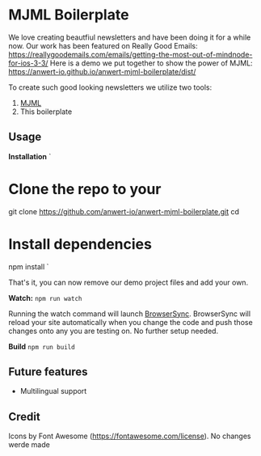 # MJML Boilerplate

We love creating beautfiul newsletters and have been doing it for a while now.
Our work has been featured on Really Good Emails: https://reallygoodemails.com/emails/getting-the-most-out-of-mindnode-for-ios-3-3/
Here is a demo we put together to show the power of MJML: https://anwert-io.github.io/anwert-mjml-boilerplate/dist/

To create such good looking newsletters we utilize two tools:
1. [MJML](https://github.com/mjmlio/mjml)
2. This boilerplate

## Usage

**Installation**
`
# Clone the repo to your 
git clone https://github.com/anwert-io/anwert-mjml-boilerplate.git <YOUR PROJECT NAME>
cd <YOUR PROJECT NAME>
# Install dependencies
npm install
`

That's it, you can now remove our demo project files and add your own. 

**Watch:**
`npm run watch`

Running the watch command will launch [BrowserSync](https://github.com/BrowserSync/browser-sync). BrowserSync will reload your site automatically when you change the code and push those changes onto any you are testing on. No further setup needed. 

**Build**
`npm run build`

## Future features
* Multilingual support 

## Credit
Icons by Font Awesome (https://fontawesome.com/license). No changes werde made
